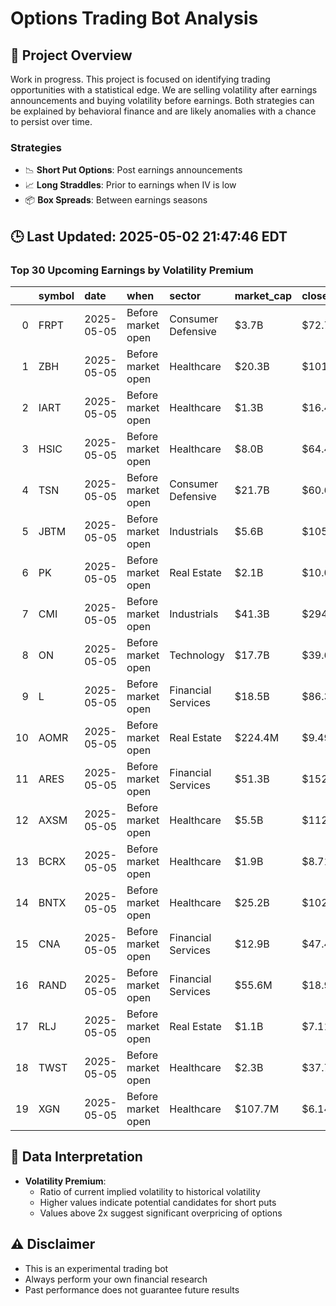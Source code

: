 # Options Trading Bot Analysis

## 🚀 Project Overview
Work in progress. This project is focused on identifying trading opportunities with a statistical edge.
We are selling volatility after earnings announcements and buying volatility before earnings.
Both strategies can be explained by behavioral finance and are likely anomalies with a chance to persist over time.

### Strategies
- 📉 **Short Put Options**: Post earnings announcements
- 📈 **Long Straddles**: Prior to earnings when IV is low
- 📦 **Box Spreads**: Between earnings seasons

## 🕒 Last Updated: 2025-05-02 21:47:46 EDT

### Top 30 Upcoming Earnings by Volatility Premium

|    | symbol   | date       | when               | sector             | market_cap   | close   | hv_current   | iv_current   | vol_premium   |
|---:|:---------|:-----------|:-------------------|:-------------------|:-------------|:--------|:-------------|:-------------|:--------------|
|  0 | FRPT     | 2025-05-05 | Before market open | Consumer Defensive | $3.7B        | $72.72  | 54.59%       | 80.18%       | 1.47x         |
|  1 | ZBH      | 2025-05-05 | Before market open | Healthcare         | $20.3B       | $101.82 | 25.74%       | 37.71%       | 1.47x         |
|  2 | IART     | 2025-05-05 | Before market open | Healthcare         | $1.3B        | $16.44  | 57.01%       | 79.63%       | 1.40x         |
|  3 | HSIC     | 2025-05-05 | Before market open | Healthcare         | $8.0B        | $64.46  | 32.63%       | 37.00%       | 1.13x         |
|  4 | TSN      | 2025-05-05 | Before market open | Consumer Defensive | $21.7B       | $60.61  | 28.08%       | 31.66%       | 1.13x         |
|  5 | JBTM     | 2025-05-05 | Before market open | Industrials        | $5.6B        | $105.49 | 58.19%       | 53.65%       | 0.92x         |
|  6 | PK       | 2025-05-05 | Before market open | Real Estate        | $2.1B        | $10.04  | 60.35%       | 42.63%       | 0.71x         |
|  7 | CMI      | 2025-05-05 | Before market open | Industrials        | $41.3B       | $294.88 | 51.33%       | 36.09%       | 0.70x         |
|  8 | ON       | 2025-05-05 | Before market open | Technology         | $17.7B       | $39.60  | 96.86%       | 61.71%       | 0.64x         |
|  9 | L        | 2025-05-05 | Before market open | Financial Services | $18.5B       | $86.31  | 37.70%       | 23.60%       | 0.63x         |
| 10 | AOMR     | 2025-05-05 | Before market open | Real Estate        | $224.4M      | $9.49   | nan%         | nan%         | nanx          |
| 11 | ARES     | 2025-05-05 | Before market open | Financial Services | $51.3B       | $152.27 | nan%         | nan%         | nanx          |
| 12 | AXSM     | 2025-05-05 | Before market open | Healthcare         | $5.5B        | $112.24 | nan%         | nan%         | nanx          |
| 13 | BCRX     | 2025-05-05 | Before market open | Healthcare         | $1.9B        | $8.71   | nan%         | nan%         | nanx          |
| 14 | BNTX     | 2025-05-05 | Before market open | Healthcare         | $25.2B       | $102.43 | nan%         | nan%         | nanx          |
| 15 | CNA      | 2025-05-05 | Before market open | Financial Services | $12.9B       | $47.44  | nan%         | nan%         | nanx          |
| 16 | RAND     | 2025-05-05 | Before market open | Financial Services | $55.6M       | $18.94  | nan%         | nan%         | nanx          |
| 17 | RLJ      | 2025-05-05 | Before market open | Real Estate        | $1.1B        | $7.11   | nan%         | nan%         | nanx          |
| 18 | TWST     | 2025-05-05 | Before market open | Healthcare         | $2.3B        | $37.71  | nan%         | nan%         | nanx          |
| 19 | XGN      | 2025-05-05 | Before market open | Healthcare         | $107.7M      | $6.14   | nan%         | nan%         | nanx          |

## 📝 Data Interpretation

- **Volatility Premium**: 
  - Ratio of current implied volatility to historical volatility
  - Higher values indicate potential candidates for short puts
  - Values above 2x suggest significant overpricing of options

## ⚠️ Disclaimer
- This is an experimental trading bot
- Always perform your own financial research
- Past performance does not guarantee future results
